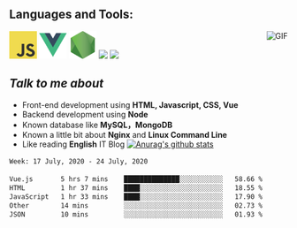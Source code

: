 ## **Languages and Tools:**      
<code><img height="50" style="max-width: 80px;" src="https://raw.githubusercontent.com/github/explore/80688e429a7d4ef2fca1e82350fe8e3517d3494d/topics/javascript/javascript.png"></code>
<code><img height="50" style="max-width: 80px;" src="https://raw.githubusercontent.com/github/explore/80688e429a7d4ef2fca1e82350fe8e3517d3494d/topics/vue/vue.png"></code>
<code><img height="50" style="max-width: 80px;" src="https://raw.githubusercontent.com/github/explore/80688e429a7d4ef2fca1e82350fe8e3517d3494d/topics/nodejs/nodejs.png"></code>
<code><img height="50" style="max-width: 80px;" src="https://img.shields.io/badge/-HTML5-E34F26?style=flat&logo=html5&logoColor=white"></code>
<code><img height="50" style="max-width: 80px;" src="https://img.shields.io/badge/-CSS3-1572B6?style=flat&logo=css3"></code>
<img align="right" alt="GIF" src="https://media.giphy.com/media/iIqmM5tTjmpOB9mpbn/giphy.gif" />
## *Talk to me about*
- Front-end development using **HTML, Javascript, CSS, Vue**
- Backend development using **Node**
- Known database like **MySQL，MongoDB**
- Known a little bit about **Nginx** and **Linux Command Line**
- Like reading **English** IT Blog
[![Anurag's github stats](https://github-readme-stats.vercel.app/api?username=qdi5)](https://github.com/anuraghazra/github-readme-stats)
<!--START_SECTION:waka-->
```text
Week: 17 July, 2020 - 24 July, 2020

Vue.js       5 hrs 7 mins    ██████████████░░░░░░░░░░░   58.66 % 
HTML         1 hr 37 mins    ████░░░░░░░░░░░░░░░░░░░░░   18.55 % 
JavaScript   1 hr 33 mins    ████░░░░░░░░░░░░░░░░░░░░░   17.90 % 
Other        14 mins         ░░░░░░░░░░░░░░░░░░░░░░░░░   02.73 % 
JSON         10 mins         ░░░░░░░░░░░░░░░░░░░░░░░░░   01.93 %
```
<!--END_SECTION:waka-->
